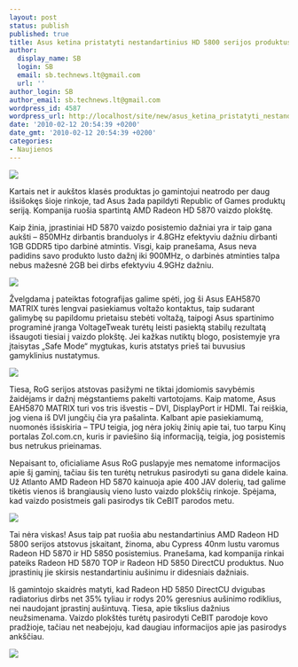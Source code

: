 ```yaml
---
layout: post
status: publish
published: true
title: Asus ketina pristatyti nestandartinius HD 5800 serijos produktus
author:
  display_name: SB
  login: SB
  email: sb.technews.lt@gmail.com
  url: ''
author_login: SB
author_email: sb.technews.lt@gmail.com
wordpress_id: 4587
wordpress_url: http://localhost/site/new/asus_ketina_pristatyti_nestandartinius_hd_5800_serijos_produktus/
date: '2010-02-12 20:54:39 +0200'
date_gmt: '2010-02-12 20:54:39 +0200'
categories:
- Naujienos
---
```

<div class="imgright"><img src="http://t2.gstatic.com/images?q=tbn:niJObliDK7iidM:http://media.assembly.org/asus_summer2009/ASUS-ROG-Logo-White-Background.png"  /></div>
<p>Kartais net ir aukštos klasės produktas jo gamintojui neatrodo per daug išsišokęs šioje rinkoje, tad Asus žada papildyti Republic of Games produktų seriją. Kompanija ruošia spartintą AMD Radeon HD 5870 vaizdo plokštę.</p>
<p>Kaip žinia, įprastiniai HD 5870 vaizdo posistemio dažniai yra ir taip gana aukšti – 850MHz dirbantis branduolys ir 4.8GHz efektyviu dažniu dirbanti 1GB GDDR5 tipo darbinė atmintis. Visgi, kaip pranešama, Asus neva padidins savo produkto lusto dažnį iki 900MHz, o darbinės atminties talpa nebus mažesnė 2GB bei dirbs efektyviu 4.9GHz dažniu.</p>
<p><img src="http://www.part.lt/img/f1524a94367befe1c39509e4234908fc236.jpg" /></p>
<p>Žvelgdama į pateiktas fotografijas galime spėti, jog ši Asus EAH5870 MATRIX turės lengvai pasiekiamus voltažo kontaktus, taip sudarant galimybę su papildomu prietaisu stebėti voltažą, taipogi Asus spartinimo programinė įranga VoltageTweak turėtų leisti pasiektą stabilų rezultatą išsaugoti tiesiai į vaizdo plokštę. Jei kažkas nutiktų blogo, posistemyje yra įtaisytas „Safe Mode“ mygtukas, kuris atstatys prieš tai buvusius gamyklinius nustatymus.</p>
<p><img src="http://www.part.lt/img/bcbc9626bafc44836ef6ffc35d5b7a90414.jpg" /></p>
<p>Tiesa, RoG serijos atstovas pasižymi ne tiktai įdomiomis savybėmis žaidėjams ir dažnį mėgstantiems pakelti vartotojams. Kaip matome, Asus EAH5870 MATRIX turi vos tris išvestis – DVI, DisplayPort ir HDMI. Tai reiškia, jog viena iš DVI jungčių čia yra pašalinta. Kalbant apie pasiekiamumą, nuomonės išsiskiria – TPU teigia, jog nėra jokių žinių apie tai, tuo tarpu Kinų portalas Zol.com.cn, kuris ir paviešino šią informaciją, teigia, jog posistemis bus netrukus prieinamas.</p>
<p>Nepaisant to, oficialiame Asus RoG puslapyje mes nematome informacijos apie šį gaminį, tačiau šis ten turėtų netrukus pasirodyti su gana didele kaina. Už Atlanto AMD Radeon HD 5870 kainuoja apie 400 JAV dolerių, tad galime tikėtis vienos iš brangiausių vieno lusto vaizdo plokščių rinkoje. Spėjama, kad vaizdo posistmeis gali pasirodys tik CeBIT parodos metu.</p>
<p><img src="http://www.part.lt/img/e69ee718d34835a4c7f2759db31fd0d9472.jpg" /></p>
<p>Tai nėra viskas! Asus taip pat ruošia abu nestandartinius AMD Radeon HD 5800 serijos atstovus įskaitant, žinoma, abu Cypress 40nm lustu varomus Radeon HD 5870 ir HD 5850 posistemius. Pranešama, kad kompanija rinkai pateiks Radeon HD 5870 TOP ir Radeon HD 5850 DirectCU produktus. Nuo įprastinių jie skirsis nestandartiniu aušinimu ir didesniais dažniais.</p>
<p>Iš gamintojo skaidrės matyti, kad Radeon HD 5850 DirectCU dvigubas radiatorius dirbs net 35% tyliau ir rodys 20% geresnius aušinimo rodiklius, nei naudojant įprastinį aušintuvą. Tiesa, apie tikslius dažnius neužsimenama. Vaizdo plokštės turėtų pasirodyti CeBIT parodoje kovo pradžioje, tačiau net neabejoju, kad daugiau informacijos apie jas pasirodys ankščiau.</p>
<p><img src="http://www.part.lt/img/070a13c57e55a97813e11ceb858d1a4e208.jpg" /></p>
